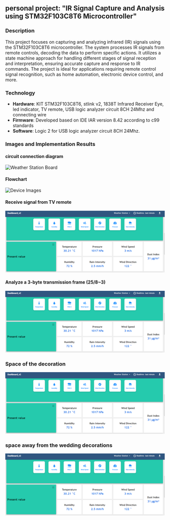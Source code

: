 ## personal project: "IR Signal Capture and Analysis using STM32F103C8T6 Microcontroller"

### Description
This project focuses on capturing and analyzing infrared (IR) signals using the STM32F103C8T6 microcontroller. The system processes IR signals from remote controls, decoding the data to perform specific actions. It utilizes a state machine approach for handling different stages of signal reception and interpretation, ensuring accurate capture and response to IR commands. The project is ideal for applications requiring remote control signal recognition, such as home automation, electronic device control, and more.

### Technology
- **Hardware**: KIT STM32F103C8T6, stlink v2, 1838T Infrared Receiver Eye, led indicator, TV remote, USB logic analyzer circuit 8CH 24Mhz and connecting wire
- **Firmware**: Developed based on IDE IAR version 8.42 according to c99 standards
- **Software**: Logic 2 for USB logic analyzer circuit 8CH 24Mhz.

### Images and Implementation Results
#### circuit connection diagram
![Weather Station Board]()

#### Flowchart 
![Device Images]()

#### Receive signal from TV remote
![IR signal](https://github.com/hcmusthinhcode2k2/WeatherStation_Thesis/blob/main/Picture_demo/Thingsboard.png)
#### Analyze a 3-byte transmission frame (25/8~3)
![IR signal frame](https://github.com/hcmusthinhcode2k2/WeatherStation_Thesis/blob/main/Picture_demo/Thingsboard.png)
###  Space of the decoration
![IR Space](https://github.com/hcmusthinhcode2k2/WeatherStation_Thesis/blob/main/Picture_demo/Thingsboard.png)
###  space away from the wedding decorations
![IR Space](https://github.com/hcmusthinhcode2k2/WeatherStation_Thesis/blob/main/Picture_demo/Thingsboard.png)


